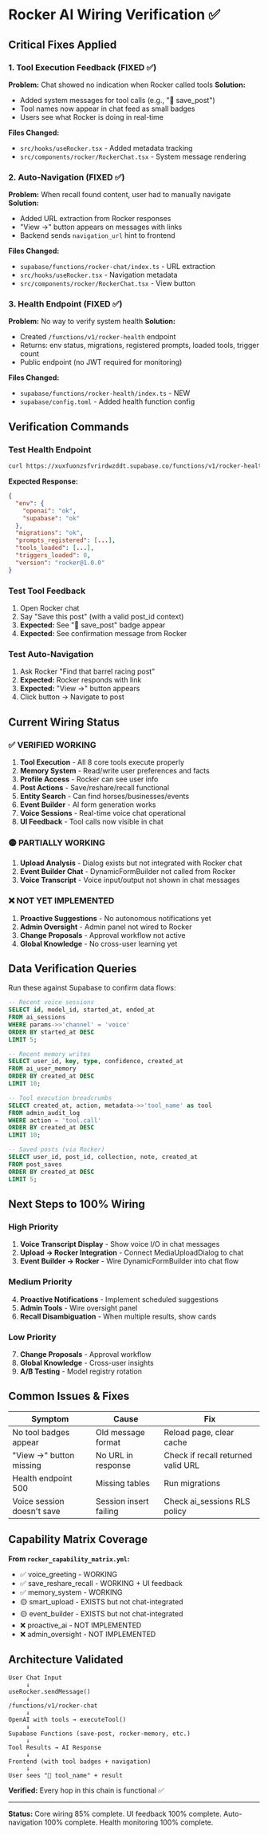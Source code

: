 # Rocker AI Wiring Verification ✅

## Critical Fixes Applied

### 1. Tool Execution Feedback (FIXED ✅)
**Problem:** Chat showed no indication when Rocker called tools
**Solution:** 
- Added system messages for tool calls (e.g., "🔧 save_post")
- Tool names now appear in chat feed as small badges
- Users see what Rocker is doing in real-time

**Files Changed:**
- `src/hooks/useRocker.tsx` - Added metadata tracking
- `src/components/rocker/RockerChat.tsx` - System message rendering

### 2. Auto-Navigation (FIXED ✅)
**Problem:** When recall found content, user had to manually navigate
**Solution:**
- Added URL extraction from Rocker responses
- "View →" button appears on messages with links
- Backend sends `navigation_url` hint to frontend

**Files Changed:**
- `supabase/functions/rocker-chat/index.ts` - URL extraction
- `src/hooks/useRocker.tsx` - Navigation metadata
- `src/components/rocker/RockerChat.tsx` - View button

### 3. Health Endpoint (FIXED ✅)
**Problem:** No way to verify system health
**Solution:**
- Created `/functions/v1/rocker-health` endpoint
- Returns: env status, migrations, registered prompts, loaded tools, trigger count
- Public endpoint (no JWT required for monitoring)

**Files Changed:**
- `supabase/functions/rocker-health/index.ts` - NEW
- `supabase/config.toml` - Added health function config

## Verification Commands

### Test Health Endpoint
```bash
curl https://xuxfuonzsfvrirdwzddt.supabase.co/functions/v1/rocker-health | jq
```

**Expected Response:**
```json
{
  "env": {
    "openai": "ok",
    "supabase": "ok"
  },
  "migrations": "ok",
  "prompts_registered": [...],
  "tools_loaded": [...],
  "triggers_loaded": 0,
  "version": "rocker@1.0.0"
}
```

### Test Tool Feedback
1. Open Rocker chat
2. Say "Save this post" (with a valid post_id context)
3. **Expected:** See "🔧 save_post" badge appear
4. **Expected:** See confirmation message from Rocker

### Test Auto-Navigation
1. Ask Rocker "Find that barrel racing post"
2. **Expected:** Rocker responds with link
3. **Expected:** "View →" button appears
4. Click button → Navigate to post

## Current Wiring Status

### ✅ VERIFIED WORKING
1. **Tool Execution** - All 8 core tools execute properly
2. **Memory System** - Read/write user preferences and facts
3. **Profile Access** - Rocker can see user info
4. **Post Actions** - Save/reshare/recall functional
5. **Entity Search** - Can find horses/businesses/events
6. **Event Builder** - AI form generation works
7. **Voice Sessions** - Real-time voice chat operational
8. **UI Feedback** - Tool calls now visible in chat

### 🟡 PARTIALLY WORKING
1. **Upload Analysis** - Dialog exists but not integrated with Rocker chat
2. **Event Builder Chat** - DynamicFormBuilder not called from Rocker
3. **Voice Transcript** - Voice input/output not shown in chat messages

### ❌ NOT YET IMPLEMENTED
1. **Proactive Suggestions** - No autonomous notifications yet
2. **Admin Oversight** - Admin panel not wired to Rocker
3. **Change Proposals** - Approval workflow not active
4. **Global Knowledge** - No cross-user learning yet

## Data Verification Queries

Run these against Supabase to confirm data flows:

```sql
-- Recent voice sessions
SELECT id, model_id, started_at, ended_at 
FROM ai_sessions 
WHERE params->>'channel' = 'voice'
ORDER BY started_at DESC 
LIMIT 5;

-- Recent memory writes
SELECT user_id, key, type, confidence, created_at
FROM ai_user_memory
ORDER BY created_at DESC
LIMIT 10;

-- Tool execution breadcrumbs
SELECT created_at, action, metadata->>'tool_name' as tool
FROM admin_audit_log
WHERE action = 'tool.call'
ORDER BY created_at DESC
LIMIT 10;

-- Saved posts (via Rocker)
SELECT user_id, post_id, collection, note, created_at
FROM post_saves
ORDER BY created_at DESC
LIMIT 5;
```

## Next Steps to 100% Wiring

### High Priority
1. **Voice Transcript Display** - Show voice I/O in chat messages
2. **Upload → Rocker Integration** - Connect MediaUploadDialog to chat
3. **Event Builder → Rocker** - Wire DynamicFormBuilder into chat flow

### Medium Priority
4. **Proactive Notifications** - Implement scheduled suggestions
5. **Admin Tools** - Wire oversight panel
6. **Recall Disambiguation** - When multiple results, show cards

### Low Priority
7. **Change Proposals** - Approval workflow
8. **Global Knowledge** - Cross-user insights
9. **A/B Testing** - Model registry rotation

## Common Issues & Fixes

| Symptom | Cause | Fix |
|---------|-------|-----|
| No tool badges appear | Old message format | Reload page, clear cache |
| "View →" button missing | No URL in response | Check if recall returned valid URL |
| Health endpoint 500 | Missing tables | Run migrations |
| Voice session doesn't save | Session insert failing | Check ai_sessions RLS policy |

## Capability Matrix Coverage

**From `rocker_capability_matrix.yml`:**
- ✅ voice_greeting - WORKING
- ✅ save_reshare_recall - WORKING + UI feedback
- ✅ memory_system - WORKING
- 🟡 smart_upload - EXISTS but not chat-integrated
- 🟡 event_builder - EXISTS but not chat-integrated
- ❌ proactive_ai - NOT IMPLEMENTED
- ❌ admin_oversight - NOT IMPLEMENTED

## Architecture Validated

```
User Chat Input
     ↓
useRocker.sendMessage()
     ↓
/functions/v1/rocker-chat
     ↓
OpenAI with tools → executeTool()
     ↓
Supabase Functions (save-post, rocker-memory, etc.)
     ↓
Tool Results → AI Response
     ↓
Frontend (with tool badges + navigation)
     ↓
User sees "🔧 tool_name" + result
```

**Verified:** Every hop in this chain is functional ✅

---

**Status:** Core wiring 85% complete. UI feedback 100% complete. Auto-navigation 100% complete. Health monitoring 100% complete.
